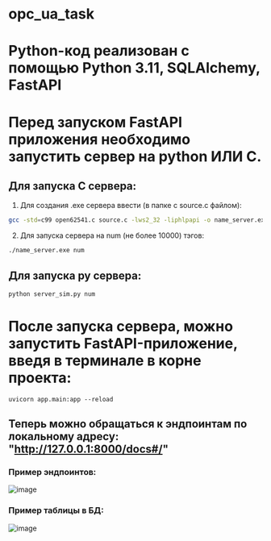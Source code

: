 # opc_ua_task

# Python-код реализован с помощью Python 3.11, SQLAlchemy, FastAPI

# Перед запуском FastAPI приложения необходимо запустить сервер на python ИЛИ C.
## Для запуска C сервера:
1) Для создания .exe сервера ввести (в папке с source.c файлом):
```bash
gcc -std=c99 open62541.c source.c -lws2_32 -liphlpapi -o name_server.exe
```
2) Для запуска сервера на num (не более 10000) тэгов:
```bash
./name_server.exe num
```
## Для запуска py сервера:
```bash
python server_sim.py num
```
# После запуска сервера, можно запустить FastAPI-приложение, введя в терминале в корне проекта:
```
uvicorn app.main:app --reload
```
## Теперь можно обращаться к эндпоинтам по локальному адресу: "http://127.0.0.1:8000/docs#/"

### Пример эндпоинтов:
![image](https://github.com/user-attachments/assets/891f517c-42ed-4776-8075-dfff6ba000a1)

### Пример таблицы в БД:
![image](https://github.com/user-attachments/assets/f1101160-e3d1-429d-8e42-2c10fb303619)


